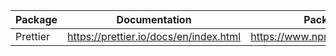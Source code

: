 | Package | Documentation | Package Manager |
| ------ | ------ | ------ |
| Prettier | https://prettier.io/docs/en/index.html | https://www.npmjs.com/package/prettier |